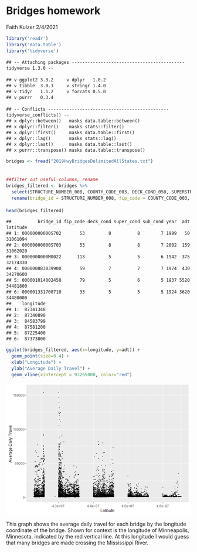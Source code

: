 Bridges homework
================
Faith Kulzer
2/4/2021

``` r
library('readr')
library('data.table')
library('tidyverse')
```

    ## -- Attaching packages ------------------------------------------- tidyverse 1.3.0 --

    ## v ggplot2 3.3.2     v dplyr   1.0.2
    ## v tibble  3.0.3     v stringr 1.4.0
    ## v tidyr   1.1.2     v forcats 0.5.0
    ## v purrr   0.3.4

    ## -- Conflicts ---------------------------------------------- tidyverse_conflicts() --
    ## x dplyr::between()   masks data.table::between()
    ## x dplyr::filter()    masks stats::filter()
    ## x dplyr::first()     masks data.table::first()
    ## x dplyr::lag()       masks stats::lag()
    ## x dplyr::last()      masks data.table::last()
    ## x purrr::transpose() masks data.table::transpose()

``` r
bridges <- fread("2019HwyBridgesDelimitedAllStates.txt")


##filter out useful columns, rename
bridges_filtered <- bridges %>%
  select(STRUCTURE_NUMBER_008, COUNTY_CODE_003, DECK_COND_058, SUPERSTRUCTURE_COND_059, SUBSTRUCTURE_COND_060, YEAR_BUILT_027, ADT_029, LAT_016, LONG_017) %>%
  rename(bridge_id = STRUCTURE_NUMBER_008, fip_code = COUNTY_CODE_003, deck_cond = DECK_COND_058, super_cond = SUPERSTRUCTURE_COND_059, sub_cond = SUBSTRUCTURE_COND_060, year = YEAR_BUILT_027, adt = ADT_029, latitude = LAT_016, longitude = LONG_017)

head(bridges_filtered)
```

    ##          bridge_id fip_code deck_cond super_cond sub_cond year  adt latitude
    ## 1: 00000000000S702       53         8          8        7 1999   50 31061094
    ## 2: 00000000000S703       53         8          8        7 2002  159 31062020
    ## 3: 0000000000M0022      113         5          5        6 1942  375 32174330
    ## 4: 000000883039900       59         7          7        7 1974  430 34270600
    ## 5: 000001014002450       79         5          6        5 1937 5520 34481800
    ## 6: 000001331700710       33         5          5        5 1924 3620 34480000
    ##    longitude
    ## 1:  87341348
    ## 2:  87340890
    ## 3:  84583799
    ## 4:  87581200
    ## 5:  87225400
    ## 6:  87373000

``` r
ggplot(bridges_filtered, aes(x=longitude, y=adt)) +
  geom_point(size=0.4) +
  xlab("Longitude") +
  ylab("Average Daily Travel") +
  geom_vline(xintercept = 93265000, color="red")
```

![](README_files/figure-gfm/unnamed-chunk-2-1.png)<!-- -->

This graph shows the average daily travel for each bridge by the
longitude coordinate of the bridge. Shown for context is the longitude
of Minneapolis, Minnesota, indicated by the red vertical line. At this
longitude I would guess that many bridges are made crossing the
Mississippi River.
